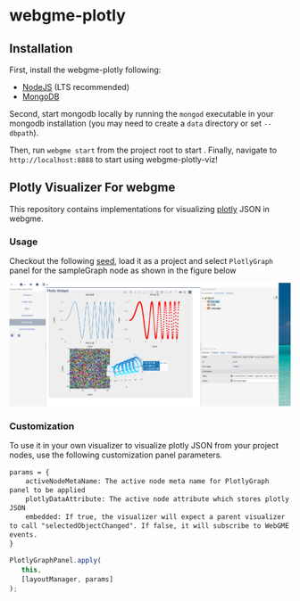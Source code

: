 # webgme-plotly
## Installation
First, install the webgme-plotly following:
- [NodeJS](https://nodejs.org/en/) (LTS recommended)
- [MongoDB](https://www.mongodb.com/)

Second, start mongodb locally by running the `mongod` executable in your mongodb installation (you may need to create a `data` directory or set `--dbpath`).

Then, run `webgme start` from the project root to start . Finally, navigate to `http://localhost:8888` to start using webgme-plotly-viz!

## Plotly Visualizer For webgme
This repository contains implementations for visualizing [plotly](https://plotly.com/javascript/) JSON in webgme. 

### Usage
Checkout the following [seed](./src/seeds/testProject.webgmex), load it as a project and select `PlotlyGraph` panel
 for the sampleGraph node as shown in the figure below
 
![sample-image](./images/sample.png)
 
### Customization
To use it in your own visualizer to visualize plotly JSON from your project nodes, use the following customization
 panel parameters. 
```
params = {
    activeNodeMetaName: The active node meta name for PlotlyGraph panel to be applied
    plotlyDataAttribute: The active node attribute which stores plotly JSON
    embedded: If true, the visualizer will expect a parent visualizer to call "selectedObjectChanged". If false, it will subscribe to WebGME events.
}
```
 
 ```javascript
PlotlyGraphPanel.apply(
    this,
    [layoutManager, params]
);
```
 
